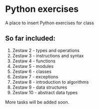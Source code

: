 # Python exercises
A place to insert Python exercises for class

## So far included:
1. Zestaw 2 - types and operations
2. Zestaw 3 - instructions and syntax
3. Zestaw 4 - functions
4. Zestaw 5 - modules
5. Zestaw 6 - classes
6. Zestaw 7 - exceptions
7. Zestaw 8 - introduction to algorithms
8. Zestaw 9 - data structures
9. Zestaw 10 - abstract data types

More tasks will be added soon.
